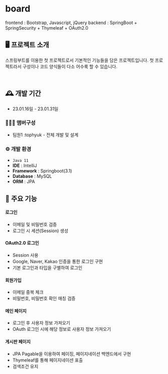 # board
frontend : Bootstrap, Javascript, jQuery
backend : SpringBoot + SpringSecurity + Thymeleaf + OAuth2.0

## 🖥️ 프로젝트 소개
스프링부트를 이용한 첫 프로젝트로서 기본적인 기능들을 담은 프로젝트입니다.
첫 프로젝트라서 구성이나 코드 양식들이 다소 어수룩 할 수 있습니다.

<br>

## 🕰️ 개발 기간
* 23.01.16일 - 23.01.31일

### 🧑‍🤝‍🧑 맴버구성
 - 팀원1 :tophyuk - 전체 개발 및 설계

### ⚙️ 개발 환경
- `Java 11`
- **IDE** : IntelliJ
- **Framework** : Springboot(3.1)
- **Database** : MySQL
- **ORM** : JPA

## 📌 주요 기능
#### 로그인
- 이메일 및 비밀번호 검증
- 로그인 시 세션(Session) 생성
#### OAuth2.0 로그인
- Session 사용
- Google, Naver, Kakao 인증을 통한 로그인 구현
- 기본 로그인과 타입을 구별하여 로그인
#### 회원가입
- 이메일 중복 체크
- 비밀번호, 비밀번호 확인 매칭 검증
#### 메인 페이지
- 로그인 후 사용자 정보 가져오기
- OAuth 로그인 시에 해당 정보로 사용자 정보 가져오기
#### 게시판 페이지
- JPA Pagable을 이용하여 페이징, 페이지네이션 백엔드에서 구현
- Thymeleaf를 통해 페이지네이션 표출
- 검색조건 유지
